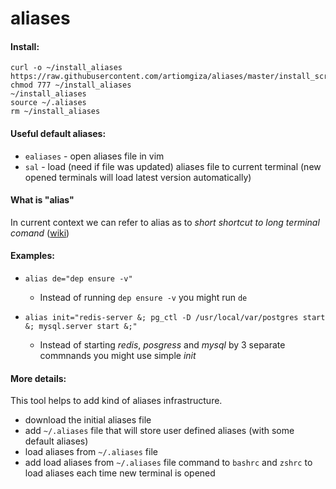 # aliases

#### Install:

```
curl -o ~/install_aliases  https://raw.githubusercontent.com/artiomgiza/aliases/master/install_script
chmod 777 ~/install_aliases
~/install_aliases
source ~/.aliases
rm ~/install_aliases
```

#### Useful default aliases:
* `ealiases` - open aliases file in vim
* `sal` - load (need if file was updated) aliases file to current terminal (new opened terminals will load latest version automatically)

#### What is "alias"
In current context we can refer to alias as to _short shortcut to long terminal comand_ ([wiki](https://en.wikipedia.org/wiki/Alias_(command)))

#### Examples:
* `alias de="dep ensure -v"` 
  * Instead of running `dep ensure -v` you might run `de`

* `alias init="redis-server &; pg_ctl -D /usr/local/var/postgres start &; mysql.server start &;"`
  * Instead of starting _redis_, _posgress_ and _mysql_ by 3 separate commnands you might use simple _init_
 
#### More details:
This tool helps to add kind of aliases infrastructure. 
- download the initial aliases file
- add `~/.aliases` file that will store user defined aliases (with some default aliases)
- load aliases from `~/.aliases` file 
- add load aliases from `~/.aliases` file command to `bashrc` and `zshrc` to load aliases each time new terminal is opened


